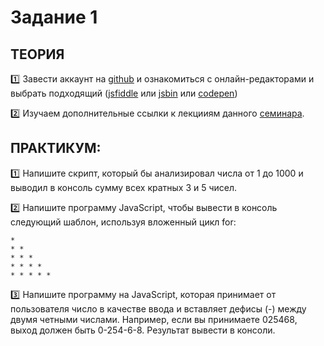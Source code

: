 # Задание 1 
## ТЕОРИЯ

:one: Завести аккаунт на [github](https://github.com/) и ознакомиться с онлайн-редакторами и выбрать подходящий ([jsfiddle](https://jsfiddle.net/) или [jsbin](https://jsbin.com/?js,console) или [codepen](https://codepen.io/pen))

:two: Изучаем дополнительные ссылки к лекцииям данного [семинара](https://github.com/LisKorzun/learning-js__from-scratch-to-expert/blob/master/seminar_01/README.md).

## ПРАКТИКУМ:

:one: Напишите скрипт, который бы анализировал числа от 1 до 1000 и выводил в консоль сумму всех кратных 3 и 5 чисел.
      
:two: Напишите программу JavaScript, чтобы вывести в консоль следующий шаблон, используя вложенный цикл for:
```
*
* *
* * *
* * * *
* * * * *
```

:three: Напишите программу на JavaScript, которая принимает от пользователя число в качестве ввода и вставляет дефисы (-) между двумя четными числами. Например, если вы принимаете 025468, выход должен быть 0-254-6-8. Результат вывести в консоли.


